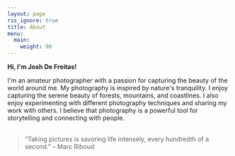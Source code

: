 ```yaml
---
layout: page
rss_ignore: true
title: About
menu:
  main:
    weight: 90
---
```


**Hi, I'm Josh De Freitas!**

I'm an amateur photographer with a passion for capturing the beauty of the world around me. My photography is inspired by nature's tranquility. I enjoy capturing the serene beauty of forests, mountains, and coastlines. I also enjoy experimenting with different photography techniques and sharing my work with others. I believe that photography is a powerful tool for storytelling and connecting with people.
<br/><br/>
>“Taking pictures is savoring life intensely, every hundredth of a second.” – Marc Riboud